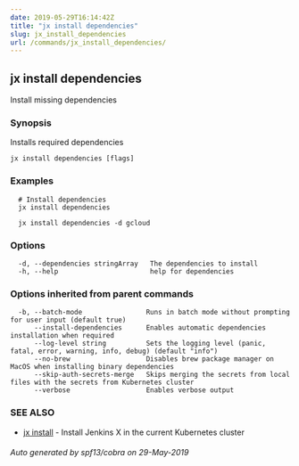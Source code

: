 ```yaml
---
date: 2019-05-29T16:14:42Z
title: "jx install dependencies"
slug: jx_install_dependencies
url: /commands/jx_install_dependencies/
---
```

## jx install dependencies

Install missing dependencies

### Synopsis

Installs required dependencies

```
jx install dependencies [flags]
```

### Examples

```
  # Install dependencies
  jx install dependencies
  
  jx install dependencies -d gcloud
```

### Options

```
  -d, --dependencies stringArray   The dependencies to install
  -h, --help                       help for dependencies
```

### Options inherited from parent commands

```
  -b, --batch-mode                Runs in batch mode without prompting for user input (default true)
      --install-dependencies      Enables automatic dependencies installation when required
      --log-level string          Sets the logging level (panic, fatal, error, warning, info, debug) (default "info")
      --no-brew                   Disables brew package manager on MacOS when installing binary dependencies
      --skip-auth-secrets-merge   Skips merging the secrets from local files with the secrets from Kubernetes cluster
      --verbose                   Enables verbose output
```

### SEE ALSO

* [jx install](/commands/jx_install/)	 - Install Jenkins X in the current Kubernetes cluster

###### Auto generated by spf13/cobra on 29-May-2019
